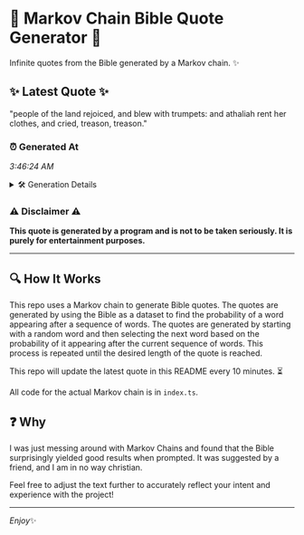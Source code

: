 # 📖 Markov Chain Bible Quote Generator 📖

Infinite quotes from the Bible generated by a Markov chain. ✨

## ✨ Latest Quote ✨
"people of the land rejoiced, and blew with trumpets: and athaliah rent her clothes, and cried, treason, treason."

### ⏰ Generated At
*3:46:24 AM*

<details>
    <summary>🛠️ Generation Details</summary>
    <p>
        <strong>🌱 Seed:</strong> people<br>
        <strong>🔄 Iterations:</strong> 17<br>
        <strong>📜 Context History:</strong><br>[ people ]: of<br>[ people, of ]: the<br>[ people, of, the ]: land<br>[ people, of, the, land ]: rejoiced,<br>[ people, of, the, land, rejoiced, ]: and<br>[ people, of, the, land, rejoiced,, and ]: blew<br>[ of, the, land, rejoiced,, and, blew ]: with<br>[ the, land, rejoiced,, and, blew, with ]: trumpets:<br>[ land, rejoiced,, and, blew, with, trumpets: ]: and<br>[ rejoiced,, and, blew, with, trumpets:, and ]: athaliah<br>[ and, blew, with, trumpets:, and, athaliah ]: rent<br>[ blew, with, trumpets:, and, athaliah, rent ]: her<br>[ with, trumpets:, and, athaliah, rent, her ]: clothes,<br>[ trumpets:, and, athaliah, rent, her, clothes, ]: and<br>[ and, athaliah, rent, her, clothes,, and ]: cried,<br>[ athaliah, rent, her, clothes,, and, cried, ]: treason,<br>[ rent, her, clothes,, and, cried,, treason, ]: treason.<br>
    </p>
</details>

### ⚠️ Disclaimer ⚠️
**This quote is generated by a program and is not to be taken seriously. It is purely for entertainment purposes.**

---

## 🔍 How It Works

This repo uses a Markov chain to generate Bible quotes. The quotes are generated by using the Bible as a dataset to find the probability of a word appearing after a sequence of words. The quotes are generated by starting with a random word and then selecting the next word based on the probability of it appearing after the current sequence of words. This process is repeated until the desired length of the quote is reached.

This repo will update the latest quote in this README every 10 minutes. ⏳

All code for the actual Markov chain is in `index.ts`.

## ❓ Why

I was just messing around with Markov Chains and found that the Bible surprisingly yielded good results when prompted. 
It was suggested by a friend, and I am in no way christian.

Feel free to adjust the text further to accurately reflect your intent and experience with the project!

---

*Enjoy*✨
